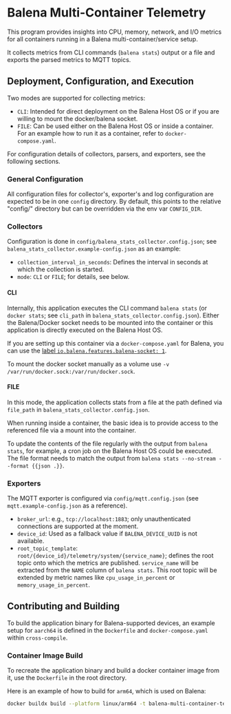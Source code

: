 # Balena Multi-Container Telemetry

This program provides insights into CPU, memory, network, and I/O metrics for all containers running in a Balena
multi-container/service setup.

It collects metrics from CLI commands (`balena stats`) output or a file and exports the parsed metrics to MQTT topics.

## Deployment, Configuration, and Execution

Two modes are supported for collecting metrics:

- `CLI`: Intended for direct deployment on the Balena Host OS or if you are willing to mount the docker/balena socket.
- `FILE`: Can be used either on the Balena Host OS or inside a container. For an example how to run it as a container,
  refer to `docker-compose.yaml`.

For configuration details of collectors, parsers, and exporters, see the following sections.

### General Configuration

All configuration files for collector's, exporter's and log configuration are expected to be in one `config` directory.
By default, this points to the relative "config/" directory but can be overridden via the env var `CONFIG_DIR`.

### Collectors

Configuration is done in `config/balena_stats_collector.config.json`; see `balena_stats_collector.example-config.json`
as an example:

- `collection_interval_in_seconds`: Defines the interval in seconds at which the collection is started.
- `mode`: `CLI` or `FILE`; for details, see below.

#### CLI

Internally, this application executes the CLI command `balena stats` (or `docker stats`; see `cli_path` in
`balena_stats_collector.config.json`). Either the Balena/Docker socket needs to be mounted into the container or this
application is directly executed on the Balena Host OS.

If you are setting up this container via a `docker-compose.yaml` for Balena, you can use the [label
`io.balena.features.balena-socket: 1`](https://docs.balena.io/reference/supervisor/docker-compose/#labels).

To mount the docker socket manually as a volume use `-v /var/run/docker.sock:/var/run/docker.sock`.

#### FILE

In this mode, the application collects stats from a file at the path defined via `file_path` in
`balena_stats_collector.config.json`.

When running inside a container, the basic idea is to provide access to the referenced file via a mount into the
container.

To update the contents of the file regularly with the output from `balena stats`, for example, a cron job on the Balena
Host OS could be executed. The file format needs to match the output from
`balena stats --no-stream --format {{json .}}`.

### Exporters

The MQTT exporter is configured via `config/mqtt.config.json` (see `mqtt.example-config.json` as a reference).

- `broker_url`: e.g., `tcp://localhost:1883`; only unauthenticated connections are supported at the moment.
- `device_id`: Used as a fallback value if `BALENA_DEVICE_UUID` is not available.
- `root_topic_template`: `root/{device_id}/telemetry/system/{service_name}`; defines the root topic onto which the
  metrics are published. `service_name` will be extracted from the `NAME` column of `balena stats`. This root topic will
  be extended by metric names like `cpu_usage_in_percent` or `memory_usage_in_percent`.

## Contributing and Building

To build the application binary for Balena-supported devices, an example setup for `aarch64` is defined in the
`Dockerfile` and `docker-compose.yaml` within `cross-compile`.

### Container Image Build

To recreate the application binary and build a docker container image from it, use the `Dockerfile` in the root
directory.

Here is an example of how to build for `arm64`, which is used on Balena:

```sh
docker buildx build --platform linux/arm64 -t balena-multi-container-telemetry:arm64 .
```